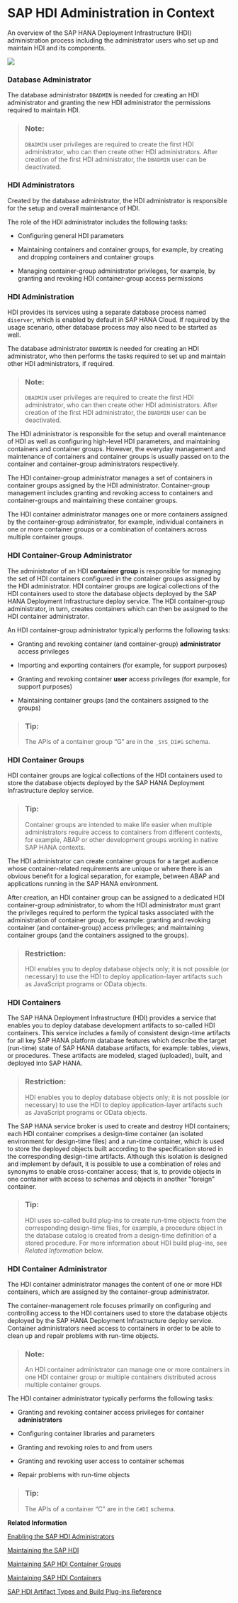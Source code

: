 <!-- loiob4b6a8936bc64526b8fd8491c4a40eaa -->

# SAP HDI Administration in Context

An overview of the SAP HANA Deployment Infrastructure \(HDI\) administration process including the administrator users who set up and maintain HDI and its components.



![](images/Image_Map_HDI_Administration_Overview_80d4d93.png)



### Database Administrator

The database administrator `DBADMIN` is needed for creating an HDI administrator and granting the new HDI administrator the permissions required to maintain HDI.

> ### Note:  
> `DBADMIN` user privileges are required to create the first HDI administrator, who can then create other HDI administrators. After creation of the first HDI administrator, the `DBADMIN` user can be deactivated.



### HDI Administrators

Created by the database administrator, the HDI administrator is responsible for the setup and overall maintenance of HDI.

The role of the HDI administrator includes the following tasks:

-   Configuring general HDI parameters

-   Maintaining containers and container groups, for example, by creating and dropping containers and container groups

-   Managing container-group administrator privileges, for example, by granting and revoking HDI container-group access permissions




### HDI Administration

HDI provides its services using a separate database process named `diserver`, which is enabled by default in SAP HANA Cloud. If required by the usage scenario, other database process may also need to be started as well.

The database administrator `DBADMIN` is needed for creating an HDI administrator, who then performs the tasks required to set up and maintain other HDI administrators, if required.

> ### Note:  
> `DBADMIN` user privileges are required to create the first HDI administrator, who can then create other HDI administrators. After creation of the first HDI administrator, the `DBADMIN` user can be deactivated.

The HDI administrator is responsible for the setup and overall maintenance of HDI as well as configuring high-level HDI parameters, and maintaining containers and container groups. However, the everyday management and maintenance of containers and container groups is usually passed on to the container and container-group administrators respectively.

The HDI container-group administrator manages a set of containers in container groups assigned by the HDI administrator. Container-group management includes granting and revoking access to containers and container-groups and maintaining these container groups.

The HDI container administrator manages one or more containers assigned by the container-group administrator, for example, individual containers in one or more container groups or a combination of containers across multiple container groups.



### HDI Container-Group Administrator

The administrator of an HDI **container group** is responsible for managing the set of HDI containers configured in the container groups assigned by the HDI administrator. HDI container groups are logical collections of the HDI containers used to store the database objects deployed by the SAP HANA Deployment Infrastructure deploy service. The HDI container-group administrator, in turn, creates containers which can then be assigned to the HDI container administrator.

An HDI container-group administrator typically performs the following tasks:

-   Granting and revoking container \(and container-group\) **administrator** access privileges

-   Importing and exporting containers \(for example, for support purposes\)

-   Granting and revoking container **user** access privileges \(for example, for support purposes\)

-   Maintaining container groups \(and the containers assigned to the groups\)


> ### Tip:  
> The APIs of a container group “G” are in the `_SYS_DI#G` schema.



### HDI Container Groups

HDI container groups are logical collections of the HDI containers used to store the database objects deployed by the SAP HANA Deployment Infrastructure deploy service.

> ### Tip:  
> Container groups are intended to make life easier when multiple administrators require access to containers from different contexts, for example, ABAP or other development groups working in native SAP HANA contexts.

The HDI administrator can create container groups for a target audience whose container-related requirements are unique or where there is an obvious benefit for a logical separation, for example, between ABAP and applications running in the SAP HANA environment.

After creation, an HDI container group can be assigned to a dedicated HDI container-group administrator, to whom the HDI administrator must grant the privileges required to perform the typical tasks associated with the administration of container group, for example: granting and revoking container \(and container-group\) access privileges; and maintaining container groups \(and the containers assigned to the groups\).

> ### Restriction:  
> HDI enables you to deploy database objects only; it is not possible \(or necessary\) to use the HDI to deploy application-layer artifacts such as JavaScript programs or OData objects.



### HDI Containers

The SAP HANA Deployment Infrastructure \(HDI\) provides a service that enables you to deploy database development artifacts to so-called HDI containers. This service includes a family of consistent design-time artifacts for all key SAP HANA platform database features which describe the target \(run-time\) state of SAP HANA database artifacts, for example: tables, views, or procedures. These artifacts are modeled, staged \(uploaded\), built, and deployed into SAP HANA.

> ### Restriction:  
> HDI enables you to deploy database objects only; it is not possible \(or necessary\) to use the HDI to deploy application-layer artifacts such as JavaScript programs or OData objects.

The SAP HANA service broker is used to create and destroy HDI containers; each HDI container comprises a design-time container \(an isolated environment for design-time files\) and a run-time container, which is used to store the deployed objects built according to the specification stored in the corresponding design-time artifacts. Although this isolation is designed and implement by default, it is possible to use a combination of roles and synonyms to enable cross-container access; that is, to provide objects in one container with access to schemas and objects in another "foreign" container.

> ### Tip:  
> HDI uses so-called build plug-ins to create run-time objects from the corresponding design-time files, for example, a procedure object in the database catalog is created from a design-time definition of a stored procedure. For more information about HDI build plug-ins, see *Related Information* below.



### HDI Container Administrator

The HDI container administrator manages the content of one or more HDI containers, which are assigned by the container-group administrator.

The container-management role focuses primarily on configuring and controlling access to the HDI containers used to store the database objects deployed by the SAP HANA Deployment Infrastructure deploy service. Container administrators need access to containers in order to be able to clean up and repair problems with run-time objects.

> ### Note:  
> An HDI container administrator can manage one or more containers in one HDI container group or multiple containers distributed across multiple container groups.

The HDI container administrator typically performs the following tasks:

-   Granting and revoking container access privileges for container **administrators**

-   Configuring container libraries and parameters

-   Granting and revoking roles to and from users

-   Granting and revoking user access to container schemas

-   Repair problems with run-time objects


> ### Tip:  
> The APIs of a container “C” are in the `C#DI` schema.

**Related Information**  


[Enabling the SAP HDI Administrators](12-HDI-Cloud-Admin-Enable-Admins/enabling-the-sap-hdi-administrators-c248d55.md "Create the users required to adminstrate and maintain the SAP HANA Deployment Infrastructure (HDI) services.")

[Maintaining the SAP HDI](13-HDI-Cloud-Admin-Maintain-HDI/maintaining-the-sap-hdi-df043e3.md "Maintenance of the SAP HANA Deployment infrastructure (HDI) is the responsibility of the HDI administrator, who must set up and configure general HDI parameters.")

[Maintaining SAP HDI Container Groups](14-HDI-Cloud-Admin-Maintain-Container-Groups/maintaining-sap-hdi-container-groups-4e9d597.md "The administrator of an SAP HDI container group is responsible for managing the SAP HDI containers that are organized into one or more HDI container groups.")

[Maintaining SAP HDI Containers](15-HDI-Cloud-Admin-Maintain-Containers/maintaining-sap-hdi-containers-bcd6e27.md "An HDI container administrator configures and controls access to a SAP HDI container.")

[SAP HDI Artifact Types and Build Plug-ins Reference](../30-HDI-Cloud-Artifact-Types/sap-hdi-artifact-types-and-build-plug-ins-reference-9789224.md "The SAP HANA Cloud, SAP HANA database deployment infrastructure (HDI) supports a wide variety of database artifact types, for example, tables, indexes, and views.")


